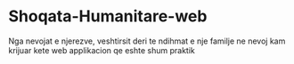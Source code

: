 # Shoqata-Humanitare-web
Nga nevojat e njerezve, veshtirsit deri te ndihmat e nje familje ne nevoj kam krijuar kete web applikacion qe eshte shum praktik
